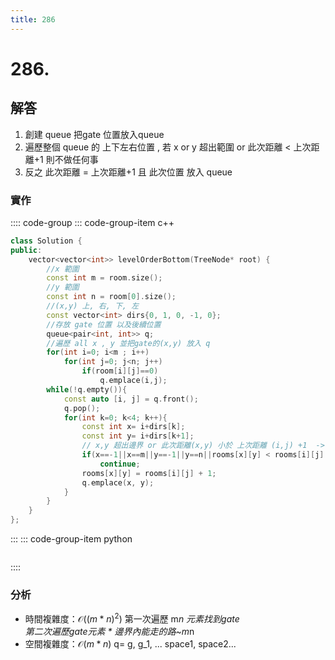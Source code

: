 ```yaml
---
title: 286
---
```


# 286.  
## 解答
1. 創建 queue 把gate 位置放入queue  
2. 遍歷整個 queue 的 上下左右位置 , 若 x or y 超出範圍 or 此次距離 < 上次距離+1 則不做任何事  
3. 反之 此次距離 = 上次距離+1 且 此次位置 放入 queue  


### 實作

:::: code-group
::: code-group-item c++

``` cpp
class Solution {
public:
    vector<vector<int>> levelOrderBottom(TreeNode* root) {
        //x 範圍
        const int m = room.size();
        //y 範圍
        const int n = room[0].size();
        //(x,y) 上, 右, 下, 左 
        const vector<int> dirs{0, 1, 0, -1, 0};
        //存放 gate 位置 以及後續位置
        queue<pair<int, int>> q;        
        //遍歷 all x , y 並把gate的(x,y) 放入 q     
        for(int i=0; i<m ; i++)
            for(int j=0; j<n; j++)  
                if(room[i][j]==0)
                    q.emplace(i,j);
        while(!q.empty()){
            const auto [i, j] = q.front();
            q.pop();
            for(int k=0; k<4; k++){
                const int x= i+dirs[k];
                const int y= i+dirs[k+1];
                // x,y 超出邊界 or 此次距離(x,y) 小於 上次距離 (i,j) +1  -> pass 
                if(x==-1||x==m||y==-1||y==n||rooms[x][y] < rooms[i][j] + 1)
                    continue;
                rooms[x][y] = rooms[i][j] + 1;
                q.emplace(x, y);
            }
        }
    }
};
```

:::
::: code-group-item python

``` python


```
::::

### 分析
- 時間複雜度：$\mathcal{O}((m*n)^2)$
第一次遍歷 m*n 元素找到gate  
第二次遍歷gate元素 * 邊界內能走的路~m*n  
- 空間複雜度：$\mathcal{O}(m*n)$
 q= g, g_1, ... space1, space2...  
